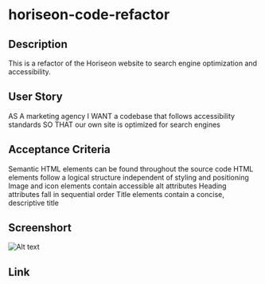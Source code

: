 # horiseon-code-refactor

## Description
This is a refactor of the Horiseon website to search engine optimization and accessibility.

## User Story
AS A marketing agency
I WANT a codebase that follows accessibility standards
SO THAT our own site is optimized for search engines

## Acceptance Criteria 

Semantic HTML elements can be found throughout the source code
HTML elements follow a logical structure independent of styling and positioning
Image and icon elements contain accessible alt attributes
Heading attributes fall in sequential order
Title elements contain a concise, descriptive title

## Screenshort 
![Alt text](/..//Desktop/bootcamp/horiseon-code-refactor/assets/images/screencapture-127-0-0-1-5500-horiseon-code-refactor-index-html-2022-11-29-22_59_43.png "Horiseon")

## Link
